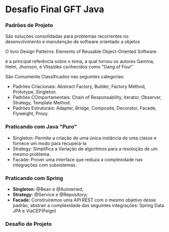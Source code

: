 # Desafio Final GFT Java



### Padrões de Projeto

São soluções consolidadas para problemas recorrentes no desenvolvimento e manutenção de software orientado a objetos



O livro Design Patterns: Elements of Reusable Object-Oriented Software

é a principal referência sobre o tema, a qual tornou os autores Gamma, Helm, Jhonson, e Vlissides conhecidos como "Gang of Four"



São Comumente  Classificados nas seguintes categorias:

+ Padrões Criacionais: Abstract Factory, Builder, Factory Method, Prototype, Singleton.
+ Padrões COmportamentais: Chain of Responsability, Iterator, Observer, Strategy, Template Method.
+ Padrões Estruturais: Adapter, Bridge, Composite, Decorator, Facade, Flyweight, Proxy.



### Praticando com Java "Puro"

+ Singleton: Permite a criação de uma única instância de uma classe e fornece um modo para recuperá-la
+ Strategy: Simplifica a Variação de algoritmos para a resolução de um mesmo problema.
+ Facade: Prover uma interface que reduza a complexidade nas integrações com subsistemas.



### Praticando com Spring

+ **Singleton:** @Bean e @Autowried;
+ **Strategy:** @Service e @Repository;
+ **Facade:** Construiremos uma API REST com o mesmo objetivo desse padrão, abstrair a complexidade das seguintes integrações: Spring Data JPA e ViaCEP(Feign)

### Desafio de Projeto
